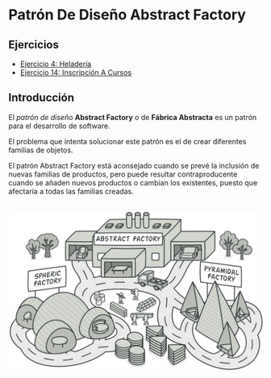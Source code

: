 # Patrón De Diseño Abstract Factory

## Ejercicios
-  [Ejercicio 4: Heladería ](https://github.com/AleS900/Design_Patterns/tree/main/src/main/java/abstractFactory/e4_heladeria)
-  [Ejercicio 14: Inscripción A Cursos](https://github.com/AleS900/Design_Patterns/tree/main/src/main/java/abstractFactory/e14_inscripcion_a_cursos)

## Introducción
El *patrón de diseño* **Abstract Factory** o de **Fábrica Abstracta** es un patrón para el desarrollo de software.

El problema que intenta solucionar este patrón es el de crear diferentes familias de objetos.

El patrón Abstract Factory está aconsejado cuando se prevé la inclusión de nuevas familias de productos, pero puede resultar contraproducente cuando se añaden nuevos productos o cambian los existentes, puesto que afectaría a todas las familias creadas.<br/>
 </br>
 <p align="center">
    <img src="https://github.com/AleS900/prueba/blob/master/assets/abstract-factory-en-3x.png" />
 </p>
 
 
